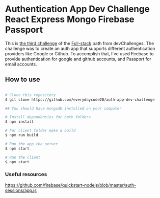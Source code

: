 # Authentication App Dev Challenge React Express Mongo Firebase Passport

This is [the third challenge](https://devchallenges.io/challenges/N1fvBjQfhlkctmwj1tnw) of the [Full-stack](https://devchallenges.io/paths/full-stack-developer) path from devChallenges. The challenge was to create an auth app that supports different authentication providers like Google or Github. To accomplish that, I've used Firebase to provide authentication for google and github accounts, and Passport for email accounts.

## How to use

```bash

# Clone this repository
$ git clone https://github.com/everydaycode20/auth-app-dev-challenge

## You should have mongodb installed on your computer

# Install dependencies for both folders
$ npm install

# For client folder make a build
$ npm run build

# Run the app the server 
$ npm start

# Run the client
$ npm start
```

### Useful resources

https://github.com/firebase/quickstart-nodejs/blob/master/auth-sessions/app.js
